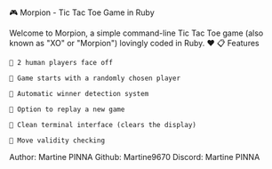 🎮 Morpion - Tic Tac Toe Game in Ruby

Welcome to Morpion, a simple command-line Tic Tac Toe game (also known as "XO" or "Morpion") lovingly coded in Ruby. ❤️
📋 Features

    👥 2 human players face off

    🎲 Game starts with a randomly chosen player

    🧠 Automatic winner detection system

    🔁 Option to replay a new game

    🧼 Clean terminal interface (clears the display)

    🎯 Move validity checking

Author: Martine PINNA
Github: Martine9670
Discord: Martine PINNA


